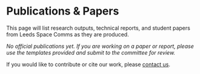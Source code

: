 # Publications & Papers

This page will list research outputs, technical reports, and student papers from Leeds Space Comms as they are produced.

*No official publications yet. If you are working on a paper or report, please use the templates provided and submit to the committee for review.*

If you would like to contribute or cite our work, please [contact us](CONTACT.md).
